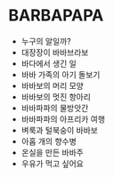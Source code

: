 # BARBAPAPA
* 누구의 알일까?
* 대장장이 바바브라보
* 바다에서 생긴 일
* 바바 가족의 아기 돌보기
* 바바보의 머리 모양
* 바바보의 멋진 항아리
* 바바파파의 물방앗간
* 바바파파의 아프리카 여행
* 벼룩과 털북숭이 바바보
* 아홉 개의 향수병
* 온실을 만든 바바주
* 우유가 먹고 싶어요
